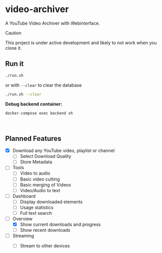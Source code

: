 # video-archiver
A YouTube Video Archiver with Webinterface.

> [!CAUTION]
> This project is under active development and likely to not work when you clone it.

## Run it

````bash
./run.sh
````

or with `--clear` to clear the database

````bash
./run.sh --clear
````

**Debug backend container:**

````bash
docker-compose exec backend sh
````

<br>

## Planned Features
- [x] Download any YouTube video, playlist or channel
  - [ ] Select Download Quality
  - [ ] Store Metadata
- [ ] Tools
  - [ ] Video to audio
  - [ ] Basic video cutting
  - [ ] Basic merging of Videos
  - [ ] Video/Audio to text
- [ ] Dashboard
  - [ ] Display downloaded elements
  - [ ] Usage statistics
  - [ ] Full text search
- [ ] Overview
  - [x] Show current downloads and progress
  - [ ] Show recent downloads
- [ ] Streaming
  - [ ] Stream to other devices 

